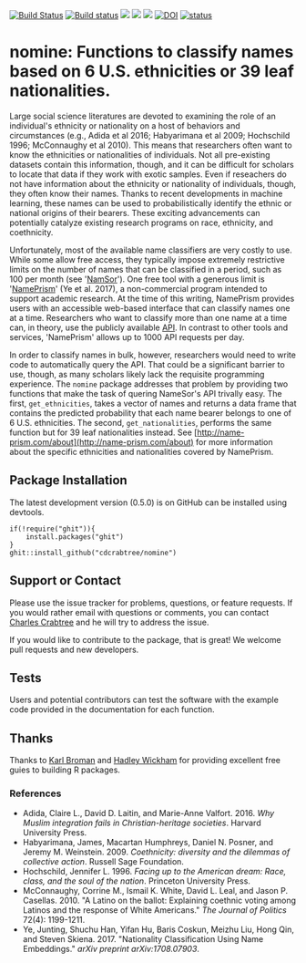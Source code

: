 [![Build Status](https://travis-ci.org/cdcrabtree/nomine.svg?branch=master)](https://travis-ci.org/cdcrabtree/nomine) [![Build status](https://ci.appveyor.com/api/projects/status/github/cdcrabtree/nomine?svg=true)](https://ci.appveyor.com/api/projects/status/github/cdcrabtree/)
![](http://www.r-pkg.org/badges/version/nomine) ![](http://cranlogs.r-pkg.org/badges/grand-total/nomine) ![](http://cranlogs.r-pkg.org/badges/nomine)
[![DOI](https://zenodo.org/badge/105415000.svg)](https://zenodo.org/badge/latestdoi/105415000) [![status](http://joss.theoj.org/papers/d8c61f24d1d5f325d856acd2aea9e42c/status.svg)](http://joss.theoj.org/papers/d8c61f24d1d5f325d856acd2aea9e42c/)

# nomine: Functions to classify names based on 6 U.S. ethnicities or 39 leaf nationalities.

Large social science literatures are devoted to examining the role of an individual's ethnicity or nationality on a host of behaviors and circumstances (e.g., Adida et al 2016; Habyarimana et al 2009; Hochschild 1996; McConnaughy et al 2010). This means that researchers often want to know the ethnicities or nationalities of individuals. Not all pre-existing datasets contain this information, though, and it can be difficult for scholars to locate that data if they work with exotic samples. Even if reseachers do not have information about the ethnicity or nationality of individuals, though, they often know their names. Thanks to recent developments in machine learning, these names can be used to probabilistically identify the ethnic or national origins of their bearers. These exciting advancements can potentially catalyze existing research programs on race, ethnicity, and coethnicity.

Unfortunately, most of the available name classifiers are very costly to use. While some allow free access, they typically impose extremely restrictive limits on the number of names that can be classified in a period, such as 100 per month (see '[NamSor](http://www.namsor.com/)'). One free tool with a generous limit is '[NamePrism](http://name-prism.com/)' (Ye et al. 2017), a non-commercial program intended to support academic research. At the time of this writing, NamePrism provides users with an accessible web-based interface that can classify names one at a time. Researchers who want to classify more than one name at a time can, in theory, use the publicly available [API](http://name-prism.com/api). In contrast to other tools and services, 'NamePrism' allows up to 1000 API requests per day.

In order to classify names in bulk, however, researchers would need to write code to automatically query the API. That could be a significant barrier to use, though, as many scholars likely lack the requisite programming experience. The `nomine` package addresses that problem by providing two functions that make the task of quering NameSor's API trivally easy. The first, `get_ethnicities`, takes a vector of names and returns a data frame that contains the predicted probability that each name bearer belongs to one of 6 U.S. ethnicities. The second, `get_nationalities`, performs the same function but for 39 leaf nationalities instead. See [http://name-prism.com/about](http://name-prism.com/about) for more information about the specific ethnicities and nationalities covered by NamePrism.

## Package Installation
The latest development version (0.5.0) is on GitHub can be installed using devtools.

```
if(!require("ghit")){
    install.packages("ghit")
}
ghit::install_github("cdcrabtree/nomine")
```

## Support or Contact
Please use the issue tracker for problems, questions, or feature requests. If you would rather email with questions or comments, you can contact [Charles Crabtree](mailto:ccrabtr@umich.edu) and he will try to address the issue.

If you would like to contribute to the package, that is great! We welcome pull requests and new developers.

## Tests
Users and potential contributors can test the software with the example code provided in the documentation for each function.

## Thanks
Thanks to [Karl Broman](https://github.com/kbroman) and [Hadley Wickham](http://hadley.nz/) for providing excellent free guies to building R packages.

### References
- Adida, Claire L., David D. Laitin, and Marie-Anne Valfort. 2016. _Why Muslim integration fails in Christian-heritage societies_. Harvard University Press.
- Habyarimana, James, Macartan Humphreys, Daniel N. Posner, and Jeremy M. Weinstein. 2009. _Coethnicity: diversity and the dilemmas of collective action_. Russell Sage Foundation.
- Hochschild, Jennifer L. 1996. _Facing up to the American dream: Race, class, and the soul of the nation_. Princeton University Press.
- McConnaughy, Corrine M., Ismail K. White, David L. Leal, and Jason P. Casellas. 2010. "A Latino on the ballot: Explaining coethnic voting among Latinos and the response of White Americans." _The Journal of Politics_ 72(4): 1199-1211.
- Ye, Junting, Shuchu Han, Yifan Hu, Baris Coskun, Meizhu Liu, Hong Qin, and Steven Skiena. 2017. "Nationality Classification Using Name Embeddings." _arXiv preprint arXiv:1708.07903_.
